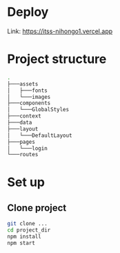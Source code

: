 # Deploy
Link: https://itss-nihongo1.vercel.app
# Project structure
```bash
.
├───assets
│   ├───fonts
│   └───images
├───components
│   └───GlobalStyles
├───context
├───data
├───layout
│   └───DefaultLayout
├───pages
│   └───login
└───routes
```
# Set up
## Clone project

```bash
git clone ...
cd project_dir
npm install
npm start
```
